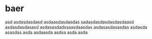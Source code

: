 # baer


asd
asdasdasdasd
asdaasdasdasdas
sadasdasdasdasdasdaasd
asdasdasdasasd
asdasasdadssaasdaasdas
asdasasdasasdas
asdasda
asasdas
asda
asdaasda
asdsa
asda
asda
